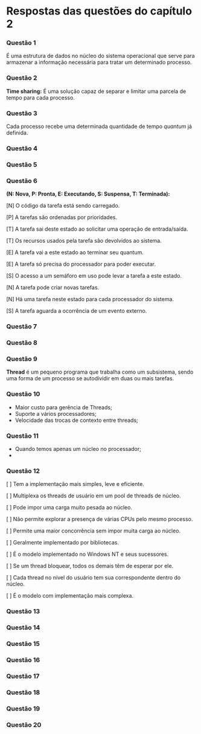 # Respostas das questões do capítulo 2

### Questão 1
É uma estrutura de dados no núcleo do sistema operacional que serve para armazenar a informação necessária para tratar um determinado processo.

### Questão 2

**Time sharing:** É uma solução capaz de separar e limitar uma parcela de tempo para cada processo.

### Questão 3
Cada processo recebe uma determinada quantidade de tempo _quantum_ já definida.

### Questão 4

### Questão 5

### Questão 6
**(N: Nova, P: Pronta, E: Executando, S: Suspensa, T: Terminada):**

[N] O código da tarefa está sendo carregado.

[P] A tarefas são ordenadas por prioridades.

[T] A tarefa sai deste estado ao solicitar uma operação de entrada/saída.

[T] Os recursos usados pela tarefa são devolvidos ao sistema.

[E] A tarefa vai a este estado ao terminar seu quantum.

[E] A tarefa só precisa do processador para poder executar.

[S] O acesso a um semáforo em uso pode levar a tarefa a este estado.

[N] A tarefa pode criar novas tarefas.

[N] Há uma tarefa neste estado para cada processador do sistema.

[S] A tarefa aguarda a ocorrência de um evento externo.

### Questão 7

### Questão 8

### Questão 9
**Thread** é um pequeno programa que trabalha como um subsistema, sendo uma forma de um processo se autodividir em duas ou mais tarefas.

### Questão 10
<!--
**Processos:** Os chamados “processos” são módulos executáveis, os quais contêm linhas de código para que a execução do programa seja realizada apropriadamente. Isso quer dizer que o processo é uma lista de instruções, a qual informa ao processador que passos devem ser executados e em quais momentos isso acontece.

**Threads:** É uma forma de um processo dividir a si mesmo em duas ou mais tarefas que podem ser executadas concorrentemente.
-->

- Maior custo para gerência de Threads;
- Suporte a vários processadores;
- Velocidade das trocas de contexto entre threads;

### Questão 11
- Quando temos apenas um núcleo no processador;
-

### Questão 12

[ ] Tem a implementação mais simples, leve e eficiente.

[ ] Multiplexa os threads de usuário em um pool de threads de núcleo.

[ ] Pode impor uma carga muito pesada ao núcleo.

[ ] Não permite explorar a presença de várias CPUs pelo mesmo processo.

[ ] Permite uma maior concorrência sem impor muita carga ao núcleo.

[ ] Geralmente implementado por bibliotecas.

[ ] É o modelo implementado no Windows NT e seus sucessores.

[ ] Se um thread bloquear, todos os demais têm de esperar por ele.

[ ] Cada thread no nível do usuário tem sua correspondente dentro do
núcleo.

[ ] É o modelo com implementação mais complexa.

### Questão 13

### Questão 14

### Questão 15

### Questão 16

### Questão 17

### Questão 18

### Questão 19

### Questão 20

